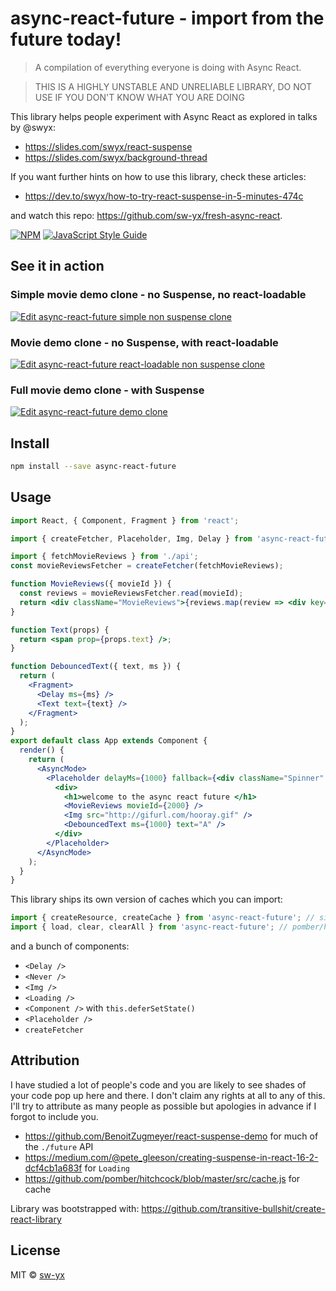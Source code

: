 # async-react-future - import from the future today!

> A compilation of everything everyone is doing with Async React.

> THIS IS A HIGHLY UNSTABLE AND UNRELIABLE LIBRARY, DO NOT USE IF YOU DON'T KNOW WHAT YOU ARE DOING

This library helps people experiment with Async React as explored in talks by @swyx:

* https://slides.com/swyx/react-suspense
* https://slides.com/swyx/background-thread

If you want further hints on how to use this library, check these articles:

* https://dev.to/swyx/how-to-try-react-suspense-in-5-minutes-474c

and watch this repo: https://github.com/sw-yx/fresh-async-react.

[![NPM](https://img.shields.io/npm/v/async-react-future.svg)](https://www.npmjs.com/package/async-react-future) [![JavaScript Style Guide](https://img.shields.io/badge/code_style-standard-brightgreen.svg)](https://standardjs.com)

## See it in action

### Simple movie demo clone - no Suspense, no react-loadable
[![Edit async-react-future simple non suspense clone](https://codesandbox.io/static/img/play-codesandbox.svg)](https://codesandbox.io/s/0po13wpz6v)

### Movie demo clone - no Suspense, with react-loadable
[![Edit async-react-future react-loadable non suspense clone](https://codesandbox.io/static/img/play-codesandbox.svg)](https://codesandbox.io/s/wn4w6ywqxw)

### Full movie demo clone - with Suspense

[![Edit async-react-future demo clone](https://codesandbox.io/static/img/play-codesandbox.svg)](https://codesandbox.io/s/ryrk0o5xzm)

## Install

```bash
npm install --save async-react-future
```

## Usage

```jsx
import React, { Component, Fragment } from 'react';

import { createFetcher, Placeholder, Img, Delay } from 'async-react-future';

import { fetchMovieReviews } from './api';
const movieReviewsFetcher = createFetcher(fetchMovieReviews);

function MovieReviews({ movieId }) {
  const reviews = movieReviewsFetcher.read(movieId);
  return <div className="MovieReviews">{reviews.map(review => <div key={review}>{review}</div>)}</div>;
}

function Text(props) {
  return <span prop={props.text} />;
}

function DebouncedText({ text, ms }) {
  return (
    <Fragment>
      <Delay ms={ms} />
      <Text text={text} />
    </Fragment>
  );
}
export default class App extends Component {
  render() {
    return (
      <AsyncMode>
        <Placeholder delayMs={1000} fallback={<div className="Spinner" />}>
          <div>
            <h1>welcome to the async react future </h1>
            <MovieReviews movieId={2000} />
            <Img src="http://gifurl.com/hooray.gif" />
            <DebouncedText ms={1000} text="A" />
          </div>
        </Placeholder>
      </AsyncMode>
    );
  }
}
```

This library ships its own version of caches which you can import:

```js
import { createResource, createCache } from 'async-react-future'; // simple-cache-provider
import { load, clear, clearAll } from 'async-react-future'; // pomber/hitchcock
```

and a bunch of components:

* `<Delay />`
* `<Never />`
* `<Img />`
* `<Loading />`
* `<Component />` with `this.deferSetState()`
* `<Placeholder />`
* `createFetcher`

## Attribution

I have studied a lot of people's code and you are likely to see shades of your code pop up here and there. I don't claim any rights at all to any of this. I'll try to attribute as many people as possible but apologies in advance if I forgot to include you.

* https://github.com/BenoitZugmeyer/react-suspense-demo for much of the `./future` API
* https://medium.com/@pete_gleeson/creating-suspense-in-react-16-2-dcf4cb1a683f for `Loading`
* https://github.com/pomber/hitchcock/blob/master/src/cache.js for cache

Library was bootstrapped with: https://github.com/transitive-bullshit/create-react-library

## License

MIT © [sw-yx](https://github.com/sw-yx)
